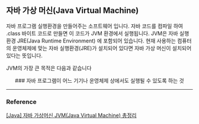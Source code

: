## 자바 가상 머신(Java Virtual Machine)

자바 프로그램 실행환경을 만들어주는 소프트웨어 입니다. 자바 코드를 컴파일 하여 .class 바이트 코드로 만들면 이 코드가 JVM 환경에서 실행됩니다. JVM은 자바 실행환경 JRE(Java Runtime Environment) 에 포함되어 있습니다. 현재 사용하는 컴퓨터의 운영체제에 맞는 자바 실행환경(JRE)가 설치되어 있다면 자바 가상 머신이 설치되어 있다는 뜻입니다.

JVM의 가장 큰 목적은 다음과 같습니다
<center> ### 자바 프로그램이 어느 기기나 운영체제 상에서도 실행될 수 있도록 하는 것 </center>


---

### Reference

[[Java] 자바 가상머신 JVM(Java Virtual Machine) 총정리](https://coding-factory.tistory.com/827)

